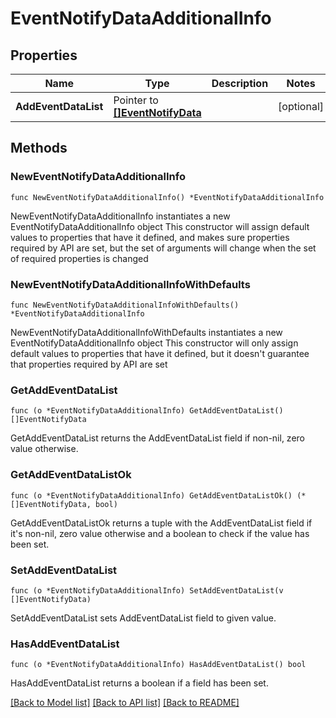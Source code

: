 # EventNotifyDataAdditionalInfo

## Properties

Name | Type | Description | Notes
------------ | ------------- | ------------- | -------------
**AddEventDataList** | Pointer to [**[]EventNotifyData**](EventNotifyData.md) |  | [optional] 

## Methods

### NewEventNotifyDataAdditionalInfo

`func NewEventNotifyDataAdditionalInfo() *EventNotifyDataAdditionalInfo`

NewEventNotifyDataAdditionalInfo instantiates a new EventNotifyDataAdditionalInfo object
This constructor will assign default values to properties that have it defined,
and makes sure properties required by API are set, but the set of arguments
will change when the set of required properties is changed

### NewEventNotifyDataAdditionalInfoWithDefaults

`func NewEventNotifyDataAdditionalInfoWithDefaults() *EventNotifyDataAdditionalInfo`

NewEventNotifyDataAdditionalInfoWithDefaults instantiates a new EventNotifyDataAdditionalInfo object
This constructor will only assign default values to properties that have it defined,
but it doesn't guarantee that properties required by API are set

### GetAddEventDataList

`func (o *EventNotifyDataAdditionalInfo) GetAddEventDataList() []EventNotifyData`

GetAddEventDataList returns the AddEventDataList field if non-nil, zero value otherwise.

### GetAddEventDataListOk

`func (o *EventNotifyDataAdditionalInfo) GetAddEventDataListOk() (*[]EventNotifyData, bool)`

GetAddEventDataListOk returns a tuple with the AddEventDataList field if it's non-nil, zero value otherwise
and a boolean to check if the value has been set.

### SetAddEventDataList

`func (o *EventNotifyDataAdditionalInfo) SetAddEventDataList(v []EventNotifyData)`

SetAddEventDataList sets AddEventDataList field to given value.

### HasAddEventDataList

`func (o *EventNotifyDataAdditionalInfo) HasAddEventDataList() bool`

HasAddEventDataList returns a boolean if a field has been set.


[[Back to Model list]](../README.md#documentation-for-models) [[Back to API list]](../README.md#documentation-for-api-endpoints) [[Back to README]](../README.md)


